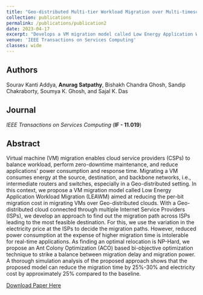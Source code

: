 ```yaml
---
title: "Geo-distributed Multi-tier Workload Migration over Multi-timescale Electricity Markets"
collection: publications
permalink: /publications/publication2
date: 2023-04-17
excerpt: "Develops a VM migration model called Low Energy Application Workload Migration (LEWAM) aimed at reducing the per-bit migration cost in migrating VMs over Geo-distributed clouds. With a Geo-distributed cloud-connected through multiple ISPs, the work develops an approach to find out the migration path across ISPs leading to the most feasible destination."
venue: 'IEEE Transactions on Services Computing'
classes: wide
---
```

## Authors
Sourav Kanti Addya, **Anurag Satpathy**, Bishakh Chandra Ghosh, Sandip Chakraborty, Soumya K. Ghosh, and Sajal K. Das

## Journal

*IEEE Transactions on Services Computing* (**IF - 11.019**)

## Abstract
Virtual machine (VM) migration enables cloud service providers (CSPs) to balance workload, perform zero-downtime maintenance, and reduce applications' power consumption and response time. Migrating a VM consumes energy at the source, destination, and backbone networks, i.e., intermediate routers and switches, especially in a Geo-distributed setting. In this context, we propose a VM migration model called Low Energy Application Workload Migration (LEAWM) aimed at reducing the per-bit migration cost in migrating VMs over Geo-distributed clouds. With a Geo-distributed cloud connected through multiple Internet Service Providers (ISPs), we develop an approach to find out the migration path across ISPs leading to the most feasible destination.
For this, we use the variation in the electricity price at the ISPs to decide the migration paths. 
However, reduced power consumption at the expense of higher migration time is intolerable for real-time applications. As finding an optimal relocation is NP-Hard, we propose an Ant Colony Optimization (ACO) based bi-objective optimization technique to strike a balance between migration delay and migration power.
A thorough simulation analysis of the proposed approach shows that the proposed model can reduce the migration time by 25%-30% and electricity cost by approximately 25% compared to the baseline. 

[Download Paper Here](https://ieeexplore.ieee.org/document/10109840)
